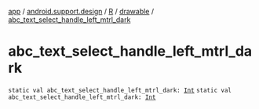 [app](../../../index.md) / [android.support.design](../../index.md) / [R](../index.md) / [drawable](index.md) / [abc_text_select_handle_left_mtrl_dark](./abc_text_select_handle_left_mtrl_dark.md)

# abc_text_select_handle_left_mtrl_dark

`static val abc_text_select_handle_left_mtrl_dark: `[`Int`](https://kotlinlang.org/api/latest/jvm/stdlib/kotlin/-int/index.html)
`static val abc_text_select_handle_left_mtrl_dark: `[`Int`](https://kotlinlang.org/api/latest/jvm/stdlib/kotlin/-int/index.html)